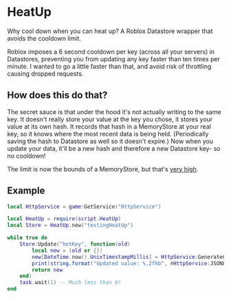 # HeatUp

Why cool down when you can heat up? A Roblox Datastore wrapper that avoids the cooldown limit.

Roblox imposes a 6 second cooldown per key (across all your servers) in Datastores, preventing you from updating any key faster than ten times per minute. I wanted to go a little faster than that, and avoid risk of throttling causing dropped requests.

## How does this do that?

The secret sauce is that under the hood it's not actually writing to the same key. It doesn't really store your value at the key you chose, it stores your value at its own hash. It records that hash in a MemoryStore at your real key, so it knows where the most recent data is being held. (Periodically saving the hash to Datastore as well so it doesn't expire.) Now when you update your data, it'll be a new hash and therefore a new Datastore key- so no cooldown!

The limit is now the bounds of a MemoryStore, but that's [very high](https://developer.roblox.com/en-us/articles/memory-store#limits).

## Example

```Lua
local HttpService = game:GetService("HttpService")

local HeatUp = require(script.HeatUp)
local Store = HeatUp.new("testingHeatUp")

while true do
	Store:Update("hotKey", function(old)
		local new = (old or {})
		new[DateTime.now().UnixTimestampMillis] = HttpService:GenerateGUID(false)
		print(string.format("Updated value: %.2fkb", #HttpService:JSONEncode(new)/1024))
		return new
	end)
	task.wait(1) -- Much less than 6!
end
```
